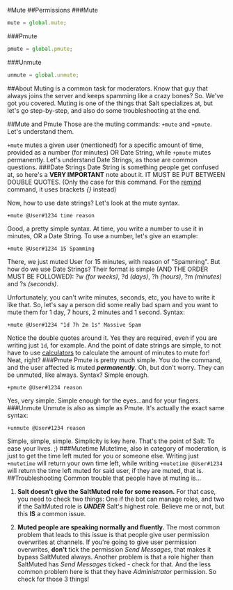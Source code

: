 #Mute
##Permissions
###Mute
```js
mute = global.mute;
```
###Pmute
```js
pmute = global.pmute;
```
###Unmute
```js
unmute = global.unmute;
```
##About
Muting is a common task for moderators. Know that guy that always joins the server and keeps spamming like a crazy bones? So. We've got you covered. Muting is one of the things that Salt specializes at, but let's go step-by-step, and also do some troubleshooting at the end.

##Mute and Pmute
Those are the muting commands: `+mute` and `+pmute`. Let's understand them.

`+mute` mutes a given user (mentioned!) for a specific amount of time, provided as a number (for minutes) OR Date String, while `+pmute` mutes permanently. Let's understand Date Strings, as those are common questions.
###Date Strings
Date String is something people get confused at, so here's a **VERY IMPORTANT** note about it. IT MUST BE PUT BETWEEN DOUBLE QUOTES. (Only the case for this command. For the [remind](./remind.md) command, it uses brackets _{}_ instead)

Now, how to use date strings? Let's look at the mute syntax.

`+mute @User#1234 time reason`

Good, a pretty simple syntax. At time, you write a number to use it in minutes, OR a Date String. To use a number, let's give an example:

`+mute @User#1234 15 Spamming`

There, we just muted User for 15 minutes, with reason of "Spamming". But how do we use Date Strings?
Their format is simple (AND THE ORDER MUST BE FOLLOWED): ?w _(for weeks)_, ?d _(days)_, ?h _(hours)_, ?m _(minutes)_ and ?s _(seconds)_.

Unfortunately, you can't write minutes, seconds, etc, you have to write it like that. So, let's say a person did some really bad spam and you want to mute them for 1 day, 7 hours, 2 minutes and 1 second. Syntax:

`+mute @User#1234 "1d 7h 2m 1s" Massive Spam`

Notice the double quotes around it. Yes they are required, even if you are writing just `1d`, for example. And the point of date strings are simple, to not have to use [calculators](./calc.md) to calculate the amount of minutes to mute for! Neat, right?
###Pmute
Pmute is pretty much simple. You do the command, and the user affected is muted ***__permanently__***. Oh, but don't worry. They can be unmuted, like always. Syntax? Simple enough.

`+pmute @User#1234 reason`

Yes, very simple. Simple enough for the eyes...and for your fingers.
###Unmute
Unmute is also as simple as Pmute. It's actually the exact same syntax:

`+unmute @User#1234 reason`

Simple, simple, simple. Simplicity is key here. That's the point of Salt: To ease your lives. ;)
###Mutetime
Mutetime, also in category of moderation, is just to get the time left muted for you or someone else. Writing just `+mutetime` will return your own time left, while writing `+mutetime @User#1234` will return the time left muted for said user, if they are muted, that is.
##Troubleshooting
Common trouble that people have at muting is...

1. **Salt doesn't give the SaltMuted role for some reason.**
For that case, you need to check two things: One if the bot can manage roles, and two if the SaltMuted role is ***UNDER*** Salt's highest role. Believe me or not, but this **IS** a common issue.

2. **Muted people are speaking normally and fluently.** The most common problem that leads to this issue is that people give user permission overwrites at channels. If you're going to give user permission overwrites, **don't** tick the permission _Send Messages_, that makes it bypass SaltMuted always. Another problem is that a role higher than SaltMuted has _Send Messages_ ticked - check for that. And the less common problem here is that they have _Administrator_ permission. So check for those 3 things!